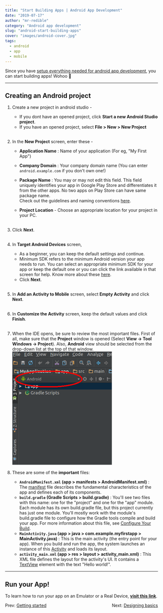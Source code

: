 ```yaml
---
title: "Start Building Apps | Android App Development"
date: "2019-07-17"
author: "mr-redible"
category: "Android app development"
slug: "android-start-building-apps"
cover: "images/android-cover.jpg"
tags:
  - android
  - app
  - mobile
---
```


Since you have [setup everything needed for android app development](http://localhost:8000/android-getting-started), you can start building apps! Wohoo 🙌

---

## Creating an Android project

1. Create a new project in android studio -
   - If you dont have an opened project, click **Start a new Android Studio project**.
   - If you have an opened project, select **File > New > New Project**<br /><br />
2. In the **New Project** screen, enter these -

   - **Application Name** : Name of your application <Any name which you like> (For eg, "My First App")
   - **Company Domain** : Your company domain name (You can enter `android.example.com` if you don't own one!)
   - **Package Name** : You may or may not edit this field. This field uniquely identifies your app in Google Play Store and differentiates it from the other apps. No two apps on Play Store can have same package name.<br/>
     Check out the guidelines and naming conventions [here](https://developer.android.com/guide/topics/manifest/manifest-element.html#package).

   - **Project Location** - Choose an appropriate location for your project in your PC.<br /><br />

3. Click **Next**.<br /><br />
4. In **Target Android Devices** screen,
   - As a beginner, you can keep the default settings and continue.
   - Minimum SDK refers to the minimum Android version your app needs to run. You can select an appropriate minimum SDK for your app or keep the default one or you can click the link available in that screen for help. Know more about these [here](https://developer.android.com/training/basics/supporting-devices/platforms.html).
   - Click **Next**.<br /><br />
5. In **Add an Activity to Mobile** screen, select **Empty Activity** and click **Next**.<br /><br />
6. In **Customize the Activity** screen, keep the default values and click **Finish**.<br /><br />
7. When the IDE opens, be sure to review the most important files. First of all, make sure that the **Project** window is opened (Select **View -> Tool Windows -> Project**). Also, **Android** view should be selected from the drop-down list at the top of that window.
   ![Android project](./Project_Android.png)

8. These are some of the **important** files:

   - **`AndroidManifest.xml` (app > manifests > AndroidManifest.xml)** : The [manifest](https://developer.android.com/guide/topics/manifest/manifest-intro.html) file describes the fundamental characteristics of the app and defines each of its components.
   - **`build.gradle` (Gradle Scripts > build.gradle)** : You'll see two files with this name: one for the "project" and one for the "app" module. Each module has its own build.gradle file, but this project currently has just one module. You'll mostly work with the module's build.gradle file to configure how the Gradle tools compile and build your app. For more information about this file, see [Configure Your Build](https://developer.android.com/studio/build/index.html).
   - **`MainActivity.java` (app > java > com.example.myfirstapp > MainActivity.java)** : This is the main activity (the entry point for your app). When you build and run the app, the system launches an instance of this [Activity](https://developer.android.com/reference/android/app/Activity.html) and loads its layout.
   - **`activity_main.xml` (app > res > layout > activity_main.xml)** : This XML file defines the layout for the activity's UI. It contains a [TextView](https://developer.android.com/reference/android/widget/TextView.html) element with the text "Hello world!".

---

## Run your App!

To learn how to run your app on an Emulator or a Real Device, [**visit this link**](https://developer.android.com/training/basics/firstapp/running-app.html).

<div style="width: 100%; display: flex; justify-content: space-between;">
  <span>Prev: <a href="/android-getting-started">Getting started</a></span>
  <span>Next: <a href="/android-designing-basics">Designing basics</a></span>
</div>
